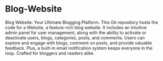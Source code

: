 # Blog-Website
Blog Website:
Your Ultimate Blogging Platform. This Git repository hosts the code for a Website, a feature-rich blog website. It includes an intuitive admin panel for user management, along with the ability to activate or deactivate users, blogs, categories, posts, and comments. Users can explore and engage with blogs, comment on posts, and provide valuable feedback. Plus, a built-in email notification system keeps everyone in the loop. Crafted for bloggers and readers alike.
